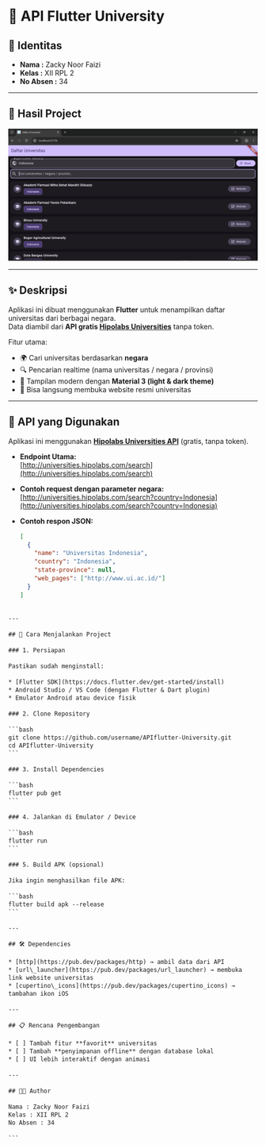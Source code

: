 
# 📱 API Flutter University  

## 👤 Identitas  
- **Nama  :** Zacky Noor Faizi
- **Kelas :** XII RPL 2 
- **No Absen :** 34
---

## 📸 Hasil Project  

![Screenshot](assets/screenshoot/project.png)  


---

## ✨ Deskripsi  
Aplikasi ini dibuat menggunakan **Flutter** untuk menampilkan daftar universitas dari berbagai negara.  
Data diambil dari **API gratis [Hipolabs Universities](http://universities.hipolabs.com/)** tanpa token.  

Fitur utama:  
- 🌍 Cari universitas berdasarkan **negara**  
- 🔍 Pencarian realtime (nama universitas / negara / provinsi)  
- 🎨 Tampilan modern dengan **Material 3 (light & dark theme)**  
- 🔗 Bisa langsung membuka website resmi universitas  

---

## 📡 API yang Digunakan  

Aplikasi ini menggunakan **[Hipolabs Universities API](http://universities.hipolabs.com/)** (gratis, tanpa token).  

- **Endpoint Utama:**  
  [http://universities.hipolabs.com/search](http://universities.hipolabs.com/search)  

- **Contoh request dengan parameter negara:**  
  [http://universities.hipolabs.com/search?country=Indonesia](http://universities.hipolabs.com/search?country=Indonesia)  

- **Contoh respon JSON:**  
  ```json
  [
    {
      "name": "Universitas Indonesia",
      "country": "Indonesia",
      "state-province": null,
      "web_pages": ["http://www.ui.ac.id/"]
    }
  ]
````

---

## 🚀 Cara Menjalankan Project

### 1. Persiapan

Pastikan sudah menginstall:

* [Flutter SDK](https://docs.flutter.dev/get-started/install)
* Android Studio / VS Code (dengan Flutter & Dart plugin)
* Emulator Android atau device fisik

### 2. Clone Repository

```bash
git clone https://github.com/username/APIflutter-University.git
cd APIflutter-University
```

### 3. Install Dependencies

```bash
flutter pub get
```

### 4. Jalankan di Emulator / Device

```bash
flutter run
```

### 5. Build APK (opsional)

Jika ingin menghasilkan file APK:

```bash
flutter build apk --release
```

---

## 🛠 Dependencies

* [http](https://pub.dev/packages/http) → ambil data dari API
* [url\_launcher](https://pub.dev/packages/url_launcher) → membuka link website universitas
* [cupertino\_icons](https://pub.dev/packages/cupertino_icons) → tambahan ikon iOS

---

## 📋 Rencana Pengembangan

* [ ] Tambah fitur **favorit** universitas
* [ ] Tambah **penyimpanan offline** dengan database lokal
* [ ] UI lebih interaktif dengan animasi

---

## 👨‍💻 Author

Nama : Zacky Noor Faizi
Kelas : XII RPL 2
No Absen : 34

```
